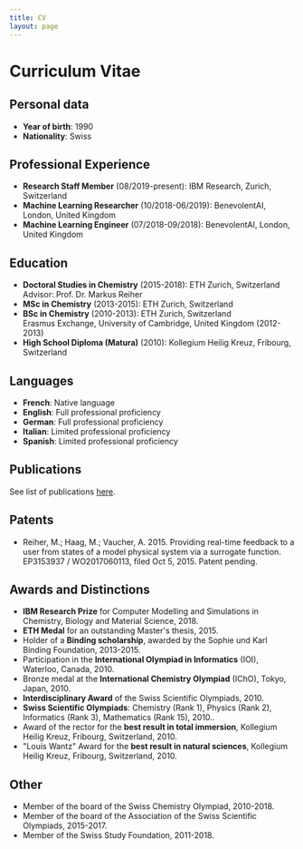 ```yaml
---
title: CV
layout: page
---
```


# Curriculum Vitae

## Personal data

* **Year of birth**: 1990
* **Nationality**: Swiss

## Professional Experience

* **Research Staff Member** (08/2019-present): IBM Research, Zurich, Switzerland
* **Machine Learning Researcher** (10/2018-06/2019): BenevolentAI, London, United Kingdom
* **Machine Learning Engineer** (07/2018-09/2018): BenevolentAI, London, United Kingdom

## Education

* **Doctoral Studies in Chemistry** (2015-2018): ETH Zurich, Switzerland  
  Advisor: Prof. Dr. Markus Reiher
* **MSc in Chemistry** (2013-2015): ETH Zurich, Switzerland
* **BSc in Chemistry** (2010-2013): ETH Zurich, Switzerland  
  Erasmus Exchange, University of Cambridge, United Kingdom (2012-2013)
* **High School Diploma (Matura)** (2010): Kollegium Heilig Kreuz, Fribourg, Switzerland

## Languages

* **French**: Native language
* **English**: Full professional proficiency
* **German**: Full professional proficiency
* **Italian**: Limited professional proficiency
* **Spanish**: Limited professional proficiency

## Publications

See list of publications [here](science.md).

## Patents

* Reiher, M.; Haag, M.; Vaucher, A. 2015. Providing real-time feedback to a user from states of a model physical system via a surrogate function. EP3153937 / WO2017060113, filed Oct 5, 2015. Patent pending. 

## Awards and Distinctions

* **IBM Research Prize** for Computer Modelling and Simulations in Chemistry, Biology and Material Science, 2018.
* **ETH Medal** for an outstanding Master's thesis, 2015.
* Holder of a **Binding scholarship**, awarded by the Sophie und Karl Binding Foundation, 2013-2015. 
* Participation in the **International Olympiad in Informatics** (IOI), Waterloo, Canada, 2010.
* Bronze medal at the **International Chemistry Olympiad** (IChO), Tokyo, Japan, 2010.
* **Interdisciplinary Award** of the Swiss Scientific Olympiads, 2010.
* **Swiss Scientific Olympiads**: Chemistry (Rank 1), Physics (Rank 2), Informatics (Rank 3), Mathematics (Rank 15), 2010..
* Award of the rector for the **best result in total immersion**, Kollegium Heilig Kreuz, Fribourg, Switzerland, 2010.
* "Louis Wantz" Award for the **best result in natural sciences**, Kollegium Heilig Kreuz, Fribourg, Switzerland, 2010.

<!---
## Skills
-->

## Other

* Member of the board of the Swiss Chemistry Olympiad, 2010-2018.
* Member of the board of the Association of the Swiss Scientific Olympiads, 2015-2017.
* Member of the Swiss Study Foundation, 2011-2018.

